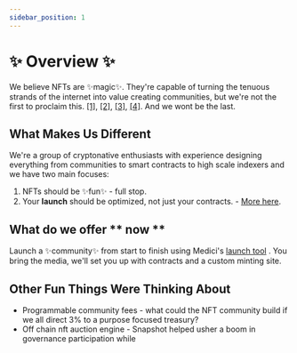 ```yaml
---
sidebar_position: 1
---
```


# ✨ Overview ✨

We believe NFTs are ✨magic✨. They're capable of turning the tenuous strands of the internet into value creating communities, but we're not the first to proclaim this. [[1]](https://vitalik.ca/general/2022/01/26/soulbound.html), [[2]](https://jacob.energy/hyperstructures.html), [[3]](https://deliverypdf.ssrn.com/delivery.php?ID=586024090004110069089098017117118105036053067045062087091090094119013068085097090104033016012031048048013086085025096093112023009094094009064089088029126089115091127055062048111127125083102126070003093084026091085010069007008121081027007001105028098101&EXT=pdf&INDEX=TRUE), [[4]](https://hbr.org/2021/11/how-nfts-create-value). And we wont be the last. 


## What Makes Us Different


We're a group of cryptonative enthusiasts with experience designing everything from communities to smart contracts to high scale indexers and we have two main focuses:

1. NFTs should be ✨fun✨ - full stop. 
2. Your **launch** should be optimized, not just your contracts. - [More here](https://docs.medicilabs.xyz/docs/category/designing-a-launch-).

## What do we offer ** now **


Launch a :sparkles:community:sparkles: from start to finish using Medici's [launch tool](https://launch.medicilabs.xyz/) . You bring the media, we'll set you up with contracts and a custom minting site.

<!-- <gif> -->




## Other Fun Things Were Thinking About

* Programmable community fees - what could the NFT community build if we all direct 3% to a purpose focused treasury?
* Off chain nft auction engine - Snapshot helped usher a boom in governance participation while
